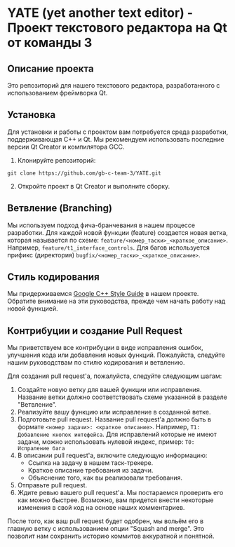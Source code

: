# YATE (yet another text editor) - Проект текстового редактора на Qt от команды 3

## Описание проекта

Это репозиторий для нашего текстового редактора, разработанного с использованием фреймворка Qt.

## Установка

Для установки и работы с проектом вам потребуется среда разработки, поддерживающая C++ и Qt. Мы рекомендуем использовать последние версии Qt Creator и компилятора GCC.

1. Клонируйте репозиторий:

```console
git clone https://github.com/gb-c-team-3/YATE.git
```

2. Откройте проект в Qt Creator и выполните сборку.

## Ветвление (Branching)

Мы используем подход фича-бранчевания в нашем процессе разработки. Для каждой новой функции (feature) создается новая ветка, которая называется по схеме: `feature/<номер_таски>_<краткое_описание>`. Например, `feature/t1_interface_controls`. Для багов используется прификс (директория) `bugfix/<номер_таски>_<краткое_описание>`.

## Стиль кодирования

Мы придерживаемся [Google C++ Style Guide](https://google.github.io/styleguide/cppguide.html) в нашем проекте. Обратите внимание на эти руководства, прежде чем начать работу над новой функцией.

## Контрибуции и создание Pull Request

Мы приветствуем все контрибуции в виде исправления ошибок, улучшения кода или добавления новых функций. Пожалуйста, следуйте нашим руководствам по стилю кодирования и ветвлению.

Для создания pull request'а, пожалуйста, следуйте следующим шагам:

1. Создайте новую ветку для вашей функции или исправления. Название ветки должно соответствовать схеме указанной в разделе "Ветвление".
2. Реализуйте вашу функцию или исправление в созданной ветке.
3. Подготовьте pull request. Название pull request'а должно быть в формате `<номер задачи>: <краткое описание>`. Например, `Т1: Добавление кнопок интефейса`. Для исправлений которые не имеют задачи, можно использовать нулевой индекс, пример: `Т0:  Испраление бага`
4. В описании pull request'а, включите следующую информацию:
   - Ссылка на задачу в нашем таск-трекере.
   - Краткое описание требования из задачи.
   - Объяснение того, как вы реализовали требования.
5. Отправьте pull request.
6. Ждите ревью вашего pull request'а. Мы постараемся проверить его как можно быстрее. Возможно, вам придется внести некоторые изменения в свой код на основе наших комментариев.

После того, как ваш pull request будет одобрен, мы вольём его в главную ветку с использованием опции "Squash and merge". Это позволит нам сохранить историю коммитов аккуратной и понятной.
